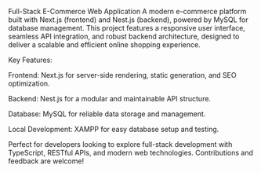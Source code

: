 Full-Stack E-Commerce Web Application
A modern e-commerce platform built with Next.js (frontend) and Nest.js (backend), powered by MySQL for database management. This project features a responsive user interface, seamless API integration, and robust backend architecture, designed to deliver a scalable and efficient online shopping experience.

Key Features:

Frontend: Next.js for server-side rendering, static generation, and SEO optimization.

Backend: Nest.js for a modular and maintainable API structure.

Database: MySQL for reliable data storage and management.

Local Development: XAMPP for easy database setup and testing.

Perfect for developers looking to explore full-stack development with TypeScript, RESTful APIs, and modern web technologies. Contributions and feedback are welcome!

